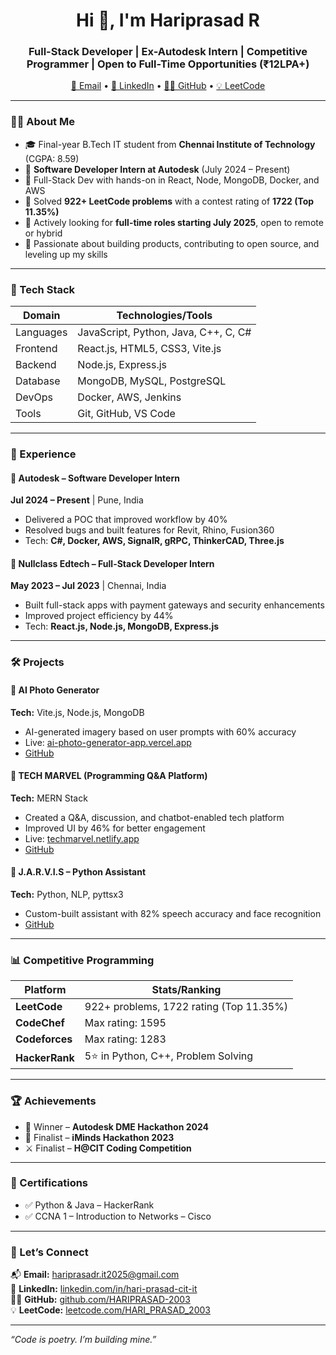 <h1 align="center">Hi 👋, I'm Hariprasad R</h1>
<h3 align="center">Full-Stack Developer | Ex-Autodesk Intern | Competitive Programmer | Open to Full-Time Opportunities (₹12LPA+)</h3>

<p align="center">
  <a href="mailto:hariprasadr.it2025@gmail.com">📧 Email</a> •
  <a href="https://www.linkedin.com/in/hari-prasad-cit-it">💼 LinkedIn</a> •
  <a href="https://github.com/HARIPRASAD-2003">🧑‍💻 GitHub</a> •
  <a href="https://leetcode.com/HARI_PRASAD_2003">💡 LeetCode</a>
</p>

---

### 🧑‍🎓 About Me

- 🎓 Final-year B.Tech IT student from **Chennai Institute of Technology** (CGPA: 8.59)
- 💼 **Software Developer Intern at Autodesk** (July 2024 – Present)
- 🌟 Full-Stack Dev with hands-on in React, Node, MongoDB, Docker, and AWS
- 🧠 Solved **922+ LeetCode problems** with a contest rating of **1722 (Top 11.35%)**
- 🎯 Actively looking for **full-time roles starting July 2025**, open to remote or hybrid
- 🧪 Passionate about building products, contributing to open source, and leveling up my skills

---

### 🚀 Tech Stack

| Domain        | Technologies/Tools |
|---------------|--------------------|
| Languages     | JavaScript, Python, Java, C++, C, C# |
| Frontend      | React.js, HTML5, CSS3, Vite.js |
| Backend       | Node.js, Express.js |
| Database      | MongoDB, MySQL, PostgreSQL |
| DevOps        | Docker, AWS, Jenkins |
| Tools         | Git, GitHub, VS Code |

---

### 💼 Experience

#### 🔹 Autodesk – Software Developer Intern  
**Jul 2024 – Present** | Pune, India  
- Delivered a POC that improved workflow by 40%  
- Resolved bugs and built features for Revit, Rhino, Fusion360  
- Tech: **C#, Docker, AWS, SignalR, gRPC, ThinkerCAD, Three.js**

#### 🔹 Nullclass Edtech – Full-Stack Developer Intern  
**May 2023 – Jul 2023** | Chennai, India  
- Built full-stack apps with payment gateways and security enhancements  
- Improved project efficiency by 44%  
- Tech: **React.js, Node.js, MongoDB, Express.js**

---

### 🛠️ Projects

#### 🔹 AI Photo Generator  
**Tech:** Vite.js, Node.js, MongoDB  
- AI-generated imagery based on user prompts with 60% accuracy  
- Live: [ai-photo-generator-app.vercel.app](https://ai-photo-generator-app.vercel.app/)  
- [GitHub](https://github.com/HARIPRASAD-2003/ai_photo_generator)

#### 🔹 TECH MARVEL (Programming Q&A Platform)  
**Tech:** MERN Stack  
- Created a Q&A, discussion, and chatbot-enabled tech platform  
- Improved UI by 46% for better engagement  
- Live: [techmarvel.netlify.app](https://techmarvel.netlify.app/)  
- [GitHub](https://github.com/HARIPRASAD-2003/StackOverFlow-Free-Client)

#### 🔹 J.A.R.V.I.S – Python Assistant  
**Tech:** Python, NLP, pyttsx3  
- Custom-built assistant with 82% speech accuracy and face recognition  
- [GitHub](https://github.com/HARIPRASAD-2003/Jarvis)

---

### 📊 Competitive Programming

| Platform       | Stats/Ranking |
|----------------|---------------|
| **LeetCode**   | 922+ problems, 1722 rating (Top 11.35%) |
| **CodeChef**   | Max rating: 1595 |
| **Codeforces** | Max rating: 1283 |
| **HackerRank** | 5⭐ in Python, C++, Problem Solving |

---

### 🏆 Achievements

- 🥇 Winner – **Autodesk DME Hackathon 2024**
- 🏅 Finalist – **iMinds Hackathon 2023**
- ⚔️ Finalist – **H@CIT Coding Competition**

---

### 📜 Certifications

- ✅ Python & Java – HackerRank
- ✅ CCNA 1 – Introduction to Networks – Cisco

---
<!--
### 📈 GitHub Stats

<p align="center">
  <img src="https://github-readme-stats.vercel.app/api?username=HARIPRASAD-2003&show_icons=true&theme=radical" alt="Hariprasad's GitHub Stats" />
  <br/>
  <img src="https://github-readme-streak-stats.herokuapp.com?user=HARIPRASAD-2003&theme=radical&hide_border=true" />
</p>

-
-->

### 🧩 Let’s Connect

📬 **Email:** hariprasadr.it2025@gmail.com  
🔗 **LinkedIn:** [linkedin.com/in/hari-prasad-cit-it](https://www.linkedin.com/in/hari-prasad-cit-it)  
👨‍💻 **GitHub:** [github.com/HARIPRASAD-2003](https://github.com/HARIPRASAD-2003)  
💡 **LeetCode:** [leetcode.com/HARI_PRASAD_2003](https://leetcode.com/HARI_PRASAD_2003)

---

_“Code is poetry. I’m building mine.”_

